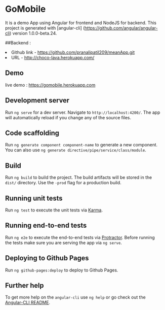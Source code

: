 # GoMobile

It is a demo App using Angular for frontend and NodeJS for backend. This project is generated with [angular-cli]
(https://github.com/angular/angular-cli) version 1.0.0-beta.24.

##Backend :
    <li>Github link - <a>https://github.com/pranalipatil209/meanApp.git</a></li>
    <li>URL - <a>http://choco-lava.herokuapp.com/</a></li>

## Demo
live demo : <a>https://gomobile.herokuapp.com</a>

## Development server
Run `ng serve` for a dev server. Navigate to `http://localhost:4200/`. The app will automatically reload if you change any of the source files.

## Code scaffolding

Run `ng generate component component-name` to generate a new component. You can also use `ng generate directive/pipe/service/class/module`.

## Build

Run `ng build` to build the project. The build artifacts will be stored in the `dist/` directory. Use the `-prod` flag for a production build.

## Running unit tests

Run `ng test` to execute the unit tests via [Karma](https://karma-runner.github.io).

## Running end-to-end tests

Run `ng e2e` to execute the end-to-end tests via [Protractor](http://www.protractortest.org/).
Before running the tests make sure you are serving the app via `ng serve`.

## Deploying to Github Pages

Run `ng github-pages:deploy` to deploy to Github Pages.

## Further help

To get more help on the `angular-cli` use `ng help` or go check out the [Angular-CLI README](https://github.com/angular/angular-cli/blob/master/README.md).
